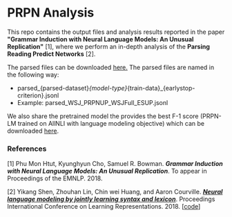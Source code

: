 # PRPN Analysis

This repo contains the output files and analysis results reported in the paper **"Grammar Induction with Neural Language Models: An Unusual Replication"** [1], where we perform an in-depth analysis of the **Parsing Reading Predict Networks** [2].

The parsed files can be downloaded [here.](https://drive.google.com/file/d/1Zc6lgqyohCcNKlqp6gk_J0RMCbCS1gHR/view?usp=sharing)
The parsed files are named in the following way:
- parsed_{parsed-dataset}_{model-type}_{train-data}_{earlystop-criterion}.jsonl
- Example: parsed_WSJ_PRPNUP_WSJFull_ESUP.jsonl

We also share the pretrained model the provides the best F-1 score (PRPN-LM trained on AllNLI with language modeling objective) which can be downloaded [here](https://drive.google.com/file/d/1BHW9Gd1ackTVZfG3ZIXw5KupFRc8dvHH/view?usp=sharing).

### References
[1] Phu Mon Htut, Kyunghyun Cho, Samuel R. Bowman. ***Grammar Induction with Neural Language Models: An Unusual Replication***. To appear in Proceedings of the EMNLP. 2018.

[2] Yikang Shen, Zhouhan Lin, Chin wei Huang, and Aaron Courville. [***Neural language modeling by jointly learning syntax and lexicon***](https://arxiv.org/abs/1711.02013). Proceedings  International Conference on Learning Representations. 2018. [[code](https://github.com/yikangshen/PRPN)]

